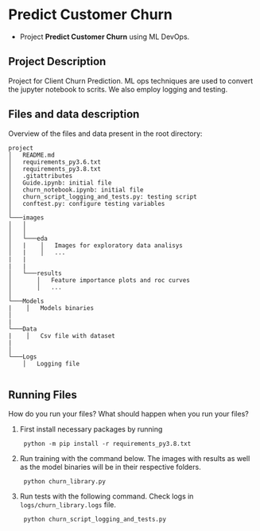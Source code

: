 # Predict Customer Churn

- Project **Predict Customer Churn** using ML DevOps. 

## Project Description
Project for Client Churn Prediction.
ML ops techniques are used to convert the jupyter notebook to scrits. 
We also employ logging and testing. 

## Files and data description
Overview of the files and data present in the root directory: 
```
project
│   README.md
│   requirements_py3.6.txt    
│   requirements_py3.8.txt
│   .gitattributes    
│   Guide.ipynb: initial file   
│   churn_notebook.ipynb: initial file   
│   churn_script_logging_and_tests.py: testing script
│   conftest.py: configure testing variables
│
└───images
│   │   
│   │
│   └───eda
│   |    │   Images for exploratory data analisys
│   |    │   ...
|   | 
|   |
│   └───results
│       │   Feature importance plots and roc curves
│       │   ...
│   
└───Models
|    │   Models binaries
│   
|
└───Data
|    │   Csv file with dataset
|    
│   
└───Logs
    │   Logging file
    
```

## Running Files
How do you run your files? What should happen when you run your files?
1. First install necessary packages by running 
   ```
    python -m pip install -r requirements_py3.8.txt
    ```
2. Run training with the command below. The images with results as well as the model binaries will be in their respective folders.
   ```
    python churn_library.py
    ```
   
3. Run tests with the following command. Check logs in `logs/churn_library.logs` file. 
   ```
    python churn_script_logging_and_tests.py
    ```
